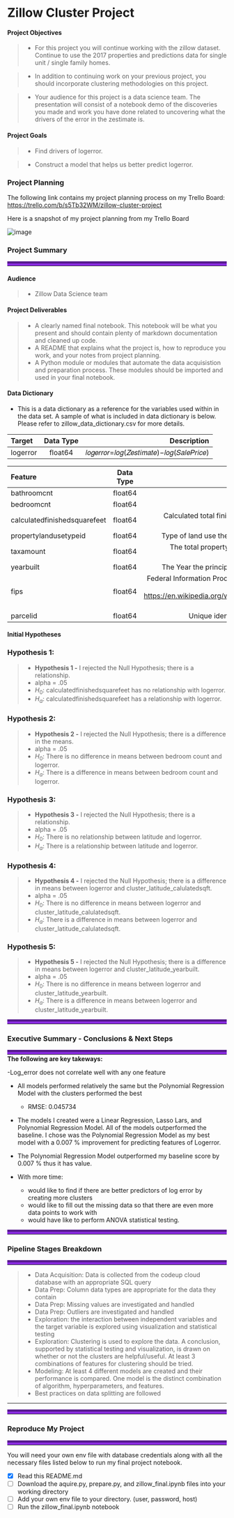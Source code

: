 # Zillow Cluster Project


#### Project Objectives
> - For this project you will continue working with the zillow dataset. Continue to use the 2017 properties and predictions data for single unit / single family homes.

> - In addition to continuing work on your previous project, you should incorporate clustering methodologies on this project.

> - Your audience for this project is a data science team. The presentation will consist of a notebook demo of the discoveries you made and work you have done related to uncovering what the drivers of the error in the zestimate is.


#### Project Goals
> -  Find drivers of logerror.

> - Construct a model that helps us better predict logerror.


### Project Planning 

The following link contains my project planning process on my Trello Board: https://trello.com/b/s5Tb32WM/zillow-cluster-project

Here is a snapshot of my project planning from my Trello Board

![image](https://user-images.githubusercontent.com/80718476/123652251-be04ae00-d7f1-11eb-8a2c-08bb1e9d2e0e.png)

### Project Summary
<hr style="border-top: 10px groove blueviolet; margin-top: 1px; margin-bottom: 1px"></hr>


#### Audience
> - Zillow Data Science team

#### Project Deliverables
> - A clearly named final notebook. This notebook will be what you present and should contain plenty of markdown documentation and cleaned up code.
> - A README that explains what the project is, how to reproduce you work, and your notes from project planning.
> - A Python module or modules that automate the data acquisistion and preparation process. These modules should be imported and used in your final notebook.


#### Data Dictionary
    
- This is a data dictionary as a reference for the variables used within in the data set. A sample of what is included in data dictionary is below. Please refer to zillow_data_dictionary.csv for more details.


 |   Target    |  Data Type   | Description    |
| :------------- | :----------: | -----------: |
| logerror| float64| 𝑙𝑜𝑔𝑒𝑟𝑟𝑜𝑟=𝑙𝑜𝑔(𝑍𝑒𝑠𝑡𝑖𝑚𝑎𝑡𝑒)−𝑙𝑜𝑔(𝑆𝑎𝑙𝑒𝑃𝑟𝑖𝑐𝑒)



|   Feature      |  Data Type   | Description    |
| :------------- | :----------: | -----------: |
|  bathroomcnt | float64   | number of bathrooms  |
| bedroomcnt   | float64 | number of bedrooms|
| calculatedfinishedsquarefeet   | float64 | Calculated total finished living area of the home |
| propertylandusetypeid  | float64   | Type of land use the property is zoned for|
| taxamount  | float64 |The total property tax assessed for that assessment year|
| yearbuilt  | float64 |  The Year the principal residence was built |
| fips  | float64 | Federal Information Processing Standard code -  see https://en.wikipedia.org/wiki/FIPS_county_code for more details|
| parcelid | float64 | Unique identifier for parcels (lots) |



#### Initial Hypotheses

### Hypothesis 1:
> - **Hypothesis 1 -** I rejected the Null Hypothesis; there is a relationship.
> - alpha = .05
> - $H_0$: calculatedfinishedsquarefeet has no relationship with logerror. 
> - $H_a$: calculatedfinishedsquarefeet has a relationship with logerror. 

### Hypothesis 2:
> - **Hypothesis 2 -** I rejected the Null Hypothesis; there is a difference in the means.
> - alpha = .05
> - $H_0$: There is no difference in means between bedroom count and logerror. 
> - $H_a$: There is a difference in means between bedroom count and logerror. 

### Hypothesis 3:
> - **Hypothesis 3 -** I rejected the Null Hypothesis; there is a relationship.
> - alpha = .05
> - $H_0$: There is no relationship between latitude and logerror. 
> - $H_a$: There is a relationship between latitude and logerror.

### Hypothesis 4:
> - **Hypothesis 4 -** I rejected the Null Hypothesis; there is a difference in means between logerror and cluster_latitude_calulatedsqft.
> - alpha = .05
> - $H_0$: There is no difference in means between logerror and cluster_latitude_calulatedsqft. 
> - $H_a$: There is a difference in means between logerror and cluster_latitude_calulatedsqft. 

### Hypothesis 5:
> - **Hypothesis 5 -** I rejected the Null Hypothesis; there is a difference in means between logerror and cluster_latitude_yearbuilt.
> - alpha = .05
> - $H_0$: There is no difference in means between logerror and cluster_latitude_yearbuilt. 
> - $H_a$: There is a difference in means between logerror and cluster_latitude_yearbuilt.


<hr style="border-top: 10px groove blueviolet; margin-top: 1px; margin-bottom: 1px"></hr>

### Executive Summary - Conclusions & Next Steps
<hr style="border-top: 10px groove blueviolet; margin-top: 1px; margin-bottom: 1px"></hr>
<b>The following are key takeways:</b>

  -Log_error does not correlate well with any one feature
 
  - All models performed relatively the same but the Polynomial Regression Model with the clusters performed the best
    - RMSE: 0.045734
  
  - The models I created were a  Linear Regression, Lasso Lars, and Polynomial Regression Model. All of the models outperformed the baseline. I chose was the Polynomial Regression Model as my best model with a 0.007 % improvement for predicting features of Logerror.
  
  -  The Polynomial Regression Model outperformed my baseline score by 0.007 % thus it has value.
  

- With more time:
    - would like to find if there are better predictors of log error by creating more clusters
    - would like to fill out the missing data so that there are even more data points to work with
    - would have like to perform ANOVA statistical testing.


<hr style="border-top: 10px groove blueviolet; margin-top: 1px; margin-bottom: 1px"></hr>

### Pipeline Stages Breakdown

<hr style="border-top: 10px groove blueviolet; margin-top: 1px; margin-bottom: 1px"></hr>

> - Data Acquisition: Data is collected from the codeup cloud database with an appropriate SQL query
> -  Data Prep: Column data types are appropriate for the data they contain
> - Data Prep: Missing values are investigated and handled
> - Data Prep: Outliers are investigated and handled
> - Exploration: the interaction between independent variables and the target variable is explored using visualization and statistical testing
> - Exploration: Clustering is used to explore the data. A conclusion, supported by statistical testing and visualization, is drawn on whether or not the clusters are helpful/useful. At least 3 combinations of features for clustering should be tried.
> - Modeling: At least 4 different models are created and their performance is compared. One model is the distinct combination of algorithm, hyperparameters, and features.
> - Best practices on data splitting are followed


___

<hr style="border-top: 10px groove blueviolet; margin-top: 1px; margin-bottom: 1px"></hr>



### Reproduce My Project

<hr style="border-top: 10px groove blueviolet; margin-top: 1px; margin-bottom: 1px"></hr>

You will need your own env file with database credentials along with all the necessary files listed below to run my final project notebook. 
- [x] Read this README.md
- [ ] Download the aquire.py, prepare.py, and zillow_final.ipynb files into your working directory
- [ ] Add your own env file to your directory. (user, password, host)
- [ ] Run the zillow_final.ipynb notebook
